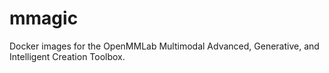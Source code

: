 # mmagic
Docker images for the OpenMMLab Multimodal Advanced, Generative, and Intelligent Creation Toolbox.
